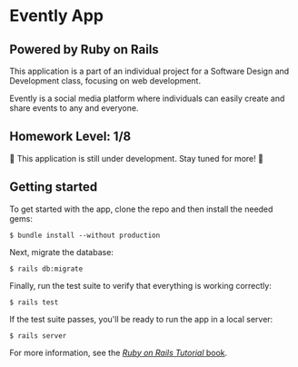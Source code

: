 # Evently App
## Powered by Ruby on Rails

This application is a part of an individual project for a Software Design and Development class, focusing on web development.

Evently is a social media platform where individuals can easily create and share events to any and everyone.

## Homework Level: 1/8
🚧 This application is still under development. Stay tuned for more! 🚧

## Getting started

To get started with the app, clone the repo and then install the needed gems:

```
$ bundle install --without production
```

Next, migrate the database:

```
$ rails db:migrate
```

Finally, run the test suite to verify that everything is working correctly:

```
$ rails test
```

If the test suite passes, you'll be ready to run the app in a local server:

```
$ rails server
```

For more information, see the
[*Ruby on Rails Tutorial* book](https://www.railstutorial.org/book).
